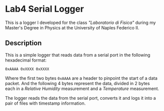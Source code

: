 # Lab4 Serial Logger
This is a logger I developed for the class *"Laboratorio di Fisica"* during my Master's Degree in Physics at the University of Naples Federico II.

## Description
This is a simple logger that reads data from a serial port in the following hexadecimal format:
```
0xAAAA 0xXXXX 0xXXXX
```
Where the first two bytes `0xAAAA` are a header to pinpoint the start of a data packet.
And the following 4 bytes represent the data, divided in 2 bytes each in a *Relative Humidity* measurement
and a *Temperature* measurement.

The logger reads the data from the serial port, converts it and logs it into a pair of files
with timestamp information.
